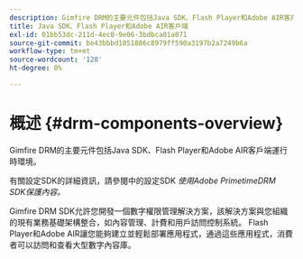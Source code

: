 ```yaml
---
description: Gimfire DRM的主要元件包括Java SDK、Flash Player和Adobe AIR客戶端運行時環境。
title: Java SDK、Flash Player和Adobe AIR客戶端
exl-id: 01bb53dc-211d-4ec0-9e06-3bdbca01a071
source-git-commit: be43bbbd1051886c8979ff590a3197b2a7249b6a
workflow-type: tm+mt
source-wordcount: '128'
ht-degree: 0%

---
```


# 概述 {#drm-components-overview}

Gimfire DRM的主要元件包括Java SDK、Flash Player和Adobe AIR客戶端運行時環境。

有關設定SDK的詳細資訊，請參閱中的設定SDK *使用Adobe PrimetimeDRM SDK保護內容。*

Gimfire DRM SDK允許您開發一個數字權限管理解決方案，該解決方案與您組織的現有業務基礎架構整合，如內容管理、計費和用戶訪問控制系統。 Flash Player和Adobe AIR讓您能夠建立並輕鬆部署應用程式，通過這些應用程式，消費者可以訪問和查看大型數字內容庫。
